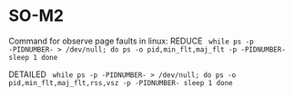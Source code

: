# SO-M2
Command for observe page faults in linux: 
REDUCE
<code> 
    while ps -p -PIDNUMBER-  > /dev/null; do
        ps -o pid,min_flt,maj_flt -p -PIDNUMBER- 
        sleep 1
    done
</code>


DETAILED
<code> 
    while ps -p -PIDNUMBER-   > /dev/null; do
        ps -o pid,min_flt,maj_flt,rss,vsz -p -PIDNUMBER- 
        sleep 1
    done

</code>
